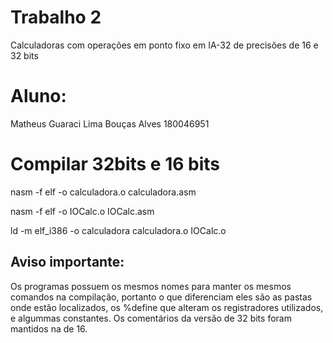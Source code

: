 # Trabalho 2
Calculadoras com operações em ponto fixo em IA-32 de precisões de 16 e 32 bits

# Aluno:
Matheus Guaraci Lima Bouças Alves 180046951

# Compilar 32bits e 16 bits
nasm -f elf -o calculadora.o calculadora.asm

nasm -f elf -o IOCalc.o IOCalc.asm

ld -m elf_i386 -o calculadora calculadora.o IOCalc.o

## Aviso importante:
Os programas possuem os mesmos nomes para manter os mesmos comandos na compilação, portanto o que diferenciam eles são as pastas onde estão localizados, 
os %define que alteram os registradores utilizados, e algummas constantes. Os comentários da versão de 32 bits foram mantidos na de 16.
